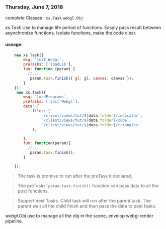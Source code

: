 ### Thursday, June 7, 2018

complete Classes : `xs.Task`  `webgl.Obj`

_xs.Task_
Use to manage life period of functions. Easyly pass result between asynchronize functions. Isolate functions, make the code clear.

#### useage:
```javascript
    new xs.Task({
        msg: 'init Webgl',
        preTasks: ['loadLib'],
        fun: function (param) {
          //...
           param.task.finish({ gl: gl, canvas: canvas });
        }
    });
     new xs.Task({
        msg: `loadPrograms`,
        preTasks: ['init Webgl'],
        data: {
            files: [
                `/client/views/tut/${data.folder}/indicator`,
                `/client/views/tut/${data.folder}/cube`,
                `/client/views/tut/${data.folder}/triangles`
            ],

        },
        fun: function(param){
          //...
           param.task.finish();
        }

    });
```
> The task is promise to run after the preTask it declared. 

> The preTasks' `param.task.finish()` function can pass data to all the post functions.  

> Support nest Tasks. Child task will run after the parent task. The parent  wait all the child finish and then  pass the data to post tasks.

_webgl.Obj_
use to manage all the obj in the scene, envelop webgl render pipeline.

